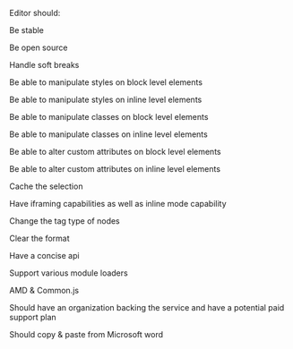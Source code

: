 
Editor should:

Be stable

Be open source

Handle soft breaks

Be able to manipulate styles on block level elements

Be able to manipulate styles on inline level elements

Be able to manipulate classes on block level elements

Be able to manipulate classes on inline level elements

Be able to alter custom attributes on block level elements

Be able to alter custom attributes on inline level elements

Cache the selection

Have iframing capabilities as well as inline mode capability

Change the tag type of nodes

Clear the format

Have a concise api

Support various module loaders

  AMD & Common.js

Should have an organization backing the service and have a potential paid support plan

Should copy & paste from Microsoft word

